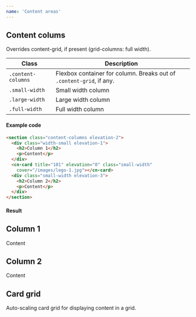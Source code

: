 ```yaml
---
name: 'Content areas'
---
```


## Content colums

Overrides content-grid, if present (grid-columns: full width).

| Class | Description |
| --- | --- |
| `.content-columns` | Flexbox container for column. Breaks out of `.content-grid`, if any. |
| `.small-width` | Small width column |
| `.large-width` | Large width column |
| `.full-width` | Full width column |

#### Example code

```html
<section class="content-columns elevation-2">
  <div class="width-small elevation-1">
    <h2>Column 1</h2>
    <p>Content</p>
  </div>
  <cn-card title="101" elevation="0" class="small-width"
    cover="/images/lego-1.jpg"></cn-card>
  <div class="small-width elevation-3">
    <h2>Column 2</h2>
    <p>Content</p>
  </div>
</section>
```

#### Result

<section class="content-columns elevation-2">
  <div class="elevation-1">
    <h2>Column 1</h2>
    <p>Content</p>
  </div>
  <cn-card noun="thequick" title="101" elevation="0" class="small-width" cover="/images/lego-1.png"></cn-card>
  <div class="small-width elevation-3">
    <h2>Column 2</h2>
    <p>Content</p>
  </div>
</section>

## Card grid

Auto-scaling card grid for displaying content in a grid.
<section class="card-grid breakout elevation-1">
  <cn-card title="101" elevation="0"></cn-card>
  <cn-card title="102"
    elevation="0"
    cover="/images/night.jpg"></cn-card>
  <cn-card
    elevation="4"
    title="103"
    href="/"
    cover="/images/mountains.jpg"></cn-card>
</section>

